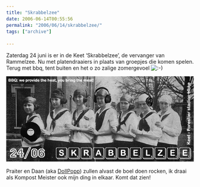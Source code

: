 ```yaml
---
title: "Skrabbelzee"
date: 2006-06-14T00:55:56
permalink: "2006/06/14/skrabbelzee/"
tags: ["archive"]

---
```

Zaterdag 24 juni is er in de Keet ‘Skrabbelzee’, de vervanger van Rammelzee. Nu met platendraaiers in plaats van groepjes die komen spelen. Terug met bbq, tent buiten en het o zo zalige zomergevoel ![:-)](http://www.donebysimon.be/blog/wp-includes/images/smilies/icon_smile.gif)

![Skrabbelzee](/images/blog/2006/06/skrabbelzee_small.jpg)

Praiter en Daan (aka [DollPopp](http://www.dollpopp.be/ "http://www.dollpopp.be/")) zullen alvast de boel doen rocken, ik draai als Kompost Meister ook mijn ding in elkaar. Komt dat zien!
